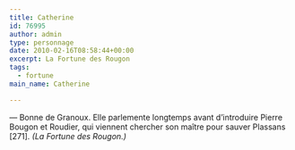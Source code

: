 ```yaml
---
title: Catherine
id: 76995
author: admin
type: personnage
date: 2010-02-16T08:58:44+00:00
excerpt: La Fortune des Rougon
tags:
  - fortune
main_name: Catherine

---
```

— Bonne de Granoux. Elle parlemente longtemps avant d&rsquo;introduire Pierre Bougon et Roudier, qui viennent chercher son maître pour sauver Plassans [271]. _(La Fortune des Rougon.)_